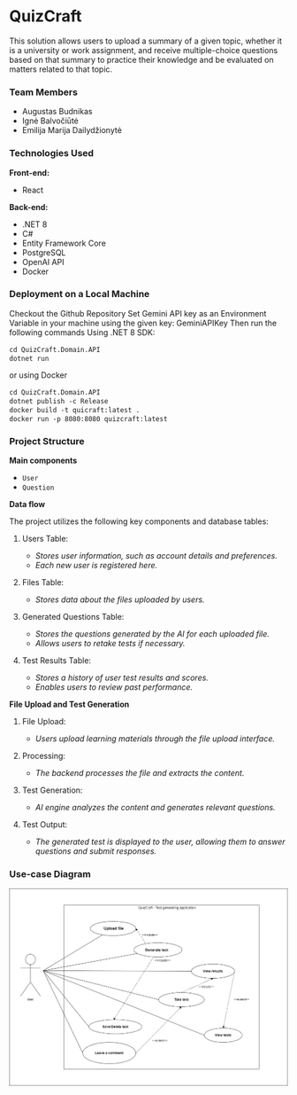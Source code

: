 # QuizCraft

This solution allows users to upload a summary of a given topic, whether it is a university or work assignment, and receive multiple-choice questions based on that summary to practice their knowledge and be evaluated on matters related to that topic.

### Team Members
- Augustas Budnikas
- Ignė Balvočiūtė
- Emilija Marija Dailydžionytė

### Technologies Used

**Front-end:**
- React

**Back-end:**
- .NET 8
- C#
- Entity Framework Core
- PostgreSQL
- OpenAI API
- Docker

### Deployment on a Local Machine
Checkout the Github Repository
Set Gemini API key as an Environment Variable in your machine using the given key: GeminiAPIKey
Then run the following commands
Using .NET 8 SDK:
```
cd QuizCraft.Domain.API
dotnet run
```

or using Docker
```
cd QuizCraft.Domain.API
dotnet publish -c Release
docker build -t quicraft:latest .
docker run -p 8080:8080 quizcraft:latest
```

### Project Structure

**Main components**
 - `User`
 - `Question`

**Data flow**

The project utilizes the following key components and database tables:

1. Users Table: 
   - _Stores user information, such as account details and preferences._
   - _Each new user is registered here._

2. Files Table: 
   - _Stores data about the files uploaded by users._

3. Generated Questions Table: 
   - _Stores the questions generated by the AI for each uploaded file._
   - _Allows users to retake tests if necessary._

4. Test Results Table: 
   - _Stores a history of user test results and scores._
   - _Enables users to review past performance._

**File Upload and Test Generation**

1. File Upload: 
   - _Users upload learning materials through the file upload interface._

2. Processing: 
   - _The backend processes the file and extracts the content._

3. Test Generation: 
   - _AI engine analyzes the content and generates relevant questions._

4. Test Output: 
   - _The generated test is displayed to the user, allowing them to answer questions and submit responses._

### Use-case Diagram

![Alt text](./images/use_case_diagram.png)